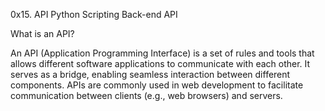 0x15. API
Python
Scripting
Back-end
API

What is an API?

An API (Application Programming Interface) is a set of rules and tools that allows different 
software applications to communicate with each other. 
It serves as a bridge, enabling seamless interaction between different components. 
APIs are commonly used in web development to facilitate communication between clients (e.g., web browsers) and servers.
